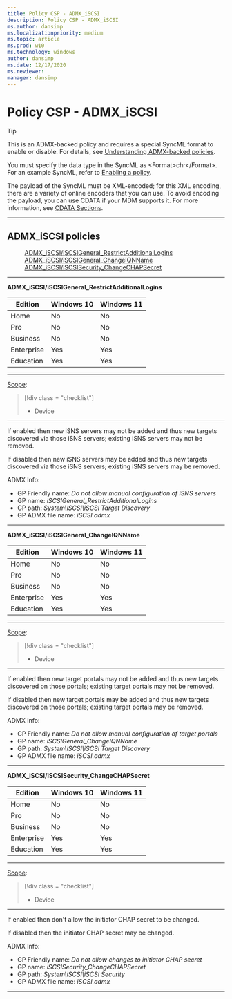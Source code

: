 ```yaml
---
title: Policy CSP - ADMX_iSCSI
description: Policy CSP - ADMX_iSCSI
ms.author: dansimp
ms.localizationpriority: medium
ms.topic: article
ms.prod: w10
ms.technology: windows
author: dansimp
ms.date: 12/17/2020
ms.reviewer: 
manager: dansimp
---
```


# Policy CSP - ADMX_iSCSI

> [!TIP]
> This is an ADMX-backed policy and requires a special SyncML format to enable or disable. For details, see [Understanding ADMX-backed policies](./understanding-admx-backed-policies.md).
> 
> You must specify the data type in the SyncML as &lt;Format&gt;chr&lt;/Format&gt;. For an example SyncML, refer to [Enabling a policy](./understanding-admx-backed-policies.md#enabling-a-policy).
> 
> The payload of the SyncML must be XML-encoded; for this XML encoding, there are a variety of online encoders that you can use. To avoid encoding the payload, you can use CDATA if your MDM supports it. For more information, see [CDATA Sections](http://www.w3.org/TR/REC-xml/#sec-cdata-sect).

<hr/>

<!--Policies-->
## ADMX_iSCSI policies  

<dl>
  <dd>
    <a href="#admx-iscsi-iscsigeneral_restrictadditionallogins">ADMX_iSCSI/iSCSIGeneral_RestrictAdditionalLogins</a>
  </dd>
  <dd>
    <a href="#admx-iscsi-iscsigeneral_changeiqnname">ADMX_iSCSI/iSCSIGeneral_ChangeIQNName</a>
  </dd>
  <dd>
    <a href="#admx-iscsi-iscsisecurity_changechapsecret">ADMX_iSCSI/iSCSISecurity_ChangeCHAPSecret</a>
  </dd>
</dl>


<hr/>

<!--Policy-->
<a href="" id="admx-iscsi-iscsigeneral_restrictadditionallogins"></a>**ADMX_iSCSI/iSCSIGeneral_RestrictAdditionalLogins**  

<!--SupportedSKUs-->

|Edition|Windows 10|Windows 11|
|--- |--- |--- |
|Home|No|No|
|Pro|No|No|
|Business|No|No|
|Enterprise|Yes|Yes|
|Education|Yes|Yes|

<!--/SupportedSKUs-->
<hr/>

<!--Scope-->
[Scope](./policy-configuration-service-provider.md#policy-scope):

> [!div class = "checklist"]
> * Device

<hr/>

<!--/Scope-->
<!--Description-->
If enabled then new iSNS servers may not be added and thus new targets discovered via those iSNS servers; existing iSNS servers may not be removed. 

If disabled then new iSNS servers may be added and thus new targets discovered via those iSNS servers; existing iSNS servers may be removed.


<!--/Description-->

<!--ADMXBacked-->
ADMX Info:  
-   GP Friendly name: *Do not allow manual configuration of iSNS servers*
-   GP name: *iSCSIGeneral_RestrictAdditionalLogins*
-   GP path: *System\iSCSI\iSCSI Target Discovery*
-   GP ADMX file name: *iSCSI.admx*

<!--/ADMXBacked-->
<!--/Policy-->
<hr/>

<!--Policy-->
<a href="" id="admx-iscsi-iscsigeneral_changeiqnname"></a>**ADMX_iSCSI/iSCSIGeneral_ChangeIQNName**  

<!--SupportedSKUs-->

|Edition|Windows 10|Windows 11|
|--- |--- |--- |
|Home|No|No|
|Pro|No|No|
|Business|No|No|
|Enterprise|Yes|Yes|
|Education|Yes|Yes|

<!--/SupportedSKUs-->
<hr/>

<!--Scope-->
[Scope](./policy-configuration-service-provider.md#policy-scope):

> [!div class = "checklist"]
> * Device

<hr/>

<!--/Scope-->
<!--Description-->
If enabled then new target portals may not be added and thus new targets discovered on those portals; existing target portals may not be removed. 

If disabled then new target portals may be added and thus new targets discovered on those portals; existing target portals may be removed.

<!--/Description-->

<!--ADMXBacked-->
ADMX Info:  
-   GP Friendly name: *Do not allow manual configuration of target portals*
-   GP name: *iSCSIGeneral_ChangeIQNName*
-   GP path: *System\iSCSI\iSCSI Target Discovery*
-   GP ADMX file name: *iSCSI.admx*

<!--/ADMXBacked-->
<!--/Policy-->
<hr/>

<!--Policy-->
<a href="" id="admx-iscsi-iscsisecurity_changechapsecret"></a>**ADMX_iSCSI/iSCSISecurity_ChangeCHAPSecret**  

<!--SupportedSKUs-->

|Edition|Windows 10|Windows 11|
|--- |--- |--- |
|Home|No|No|
|Pro|No|No|
|Business|No|No|
|Enterprise|Yes|Yes|
|Education|Yes|Yes|

<!--/SupportedSKUs-->
<hr/>

<!--Scope-->
[Scope](./policy-configuration-service-provider.md#policy-scope):

> [!div class = "checklist"]
> * Device

<hr/>

<!--/Scope-->
<!--Description-->
If enabled then don't allow the initiator CHAP secret to be changed. 

If disabled then the initiator CHAP secret may be changed.

<!--/Description-->


<!--ADMXBacked-->
ADMX Info:  
-   GP Friendly name: *Do not allow changes to initiator CHAP secret*
-   GP name: *iSCSISecurity_ChangeCHAPSecret*
-   GP path: *System\iSCSI\iSCSI Security*
-   GP ADMX file name: *iSCSI.admx*

<!--/ADMXBacked-->
<!--/Policy-->
<hr/>


<!--/Policies-->

